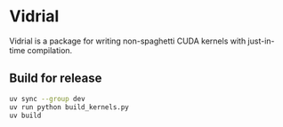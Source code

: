 # Vidrial
Vidrial is a package for writing non-spaghetti CUDA kernels with just-in-time compilation.

## Build for release
```bash
uv sync --group dev
uv run python build_kernels.py
uv build
```

